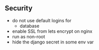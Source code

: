 ## Security
- do not use default logins for
    - database
- enable SSL from lets encrypt on nginx
- run as non-root
- hide the django secret in some env var